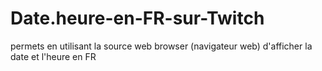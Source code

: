 # Date.heure-en-FR-sur-Twitch
permets en utilisant la source web browser (navigateur web) d'afficher la date et l'heure en FR
